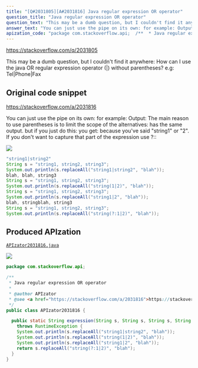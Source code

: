 ```yaml
---
title: "[Q#2031805][A#2031816] Java regular expression OR operator"
question_title: "Java regular expression OR operator"
question_text: "This may be a dumb question, but I couldn't find it anywhere: How can I use the java OR regular expression operator (|) without parentheses? e.g:     Tel|Phone|Fax"
answer_text: "You can just use the pipe on its own: for example: Output: The main reason to use parentheses is to limit the scope of the alternatives: has the same output. but if you just do this: you get: because you've said \"string1\" or \"2\". If you don't want to capture that part of the expression use ?::"
apization_code: "package com.stackoverflow.api;  /**  * Java regular expression OR operator  *  * @author APIzator  * @see <a href=\"https://stackoverflow.com/a/2031816\">https://stackoverflow.com/a/2031816</a>  */ public class APIzator2031816 {    public static String expression(String s, String s, String s, String s)     throws RuntimeException {     System.out.println(s.replaceAll(\"string1|string2\", \"blah\"));     System.out.println(s.replaceAll(\"string(1|2)\", \"blah\"));     System.out.println(s.replaceAll(\"string1|2\", \"blah\"));     return s.replaceAll(\"string(?:1|2)\", \"blah\");   } }"
---
```


https://stackoverflow.com/q/2031805

This may be a dumb question, but I couldn&#x27;t find it anywhere:
How can I use the java OR regular expression operator (|) without parentheses?
e.g:
    Tel|Phone|Fax



## Original code snippet

https://stackoverflow.com/a/2031816

You can just use the pipe on its own:
for example:
Output:
The main reason to use parentheses is to limit the scope of the alternatives:
has the same output. but if you just do this:
you get:
because you&#x27;ve said &quot;string1&quot; or &quot;2&quot;.
If you don&#x27;t want to capture that part of the expression use ?::

<div class="code-logo"><img src="/stackoverflow.png" /></div>

```java
"string1|string2"
String s = "string1, string2, string3";
System.out.println(s.replaceAll("string1|string2", "blah"));
blah, blah, string3
String s = "string1, string2, string3";
System.out.println(s.replaceAll("string(1|2)", "blah"));
String s = "string1, string2, string3";
System.out.println(s.replaceAll("string1|2", "blah"));
blah, stringblah, string3
String s = "string1, string2, string3";
System.out.println(s.replaceAll("string(?:1|2)", "blah"));
```

## Produced APIzation

[`APIzator2031816.java`](https://github.com/pasqualesalza/apization-temp-data/raw/master/search/APIzator2031816.java)

<div class="code-logo"><img src="/apizator.png" /></div>

```java
package com.stackoverflow.api;

/**
 * Java regular expression OR operator
 *
 * @author APIzator
 * @see <a href="https://stackoverflow.com/a/2031816">https://stackoverflow.com/a/2031816</a>
 */
public class APIzator2031816 {

  public static String expression(String s, String s, String s, String s)
    throws RuntimeException {
    System.out.println(s.replaceAll("string1|string2", "blah"));
    System.out.println(s.replaceAll("string(1|2)", "blah"));
    System.out.println(s.replaceAll("string1|2", "blah"));
    return s.replaceAll("string(?:1|2)", "blah");
  }
}

```
